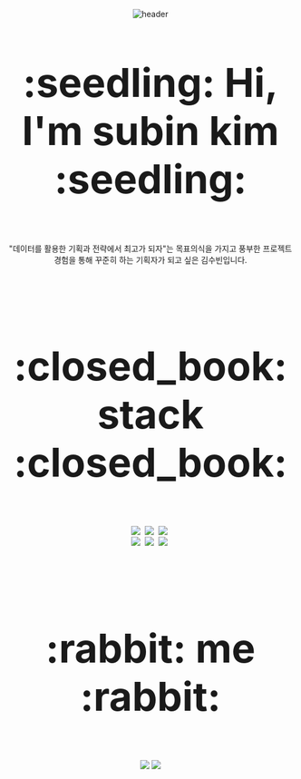 <p align="center">
  <img src="https://capsule-render.vercel.app/api?type=slice&color=feb9c6&height=250&section=header&text=SuBinKim&fontSize=90" alt="header">
</p>

<p align="center" style="font-size: 70px"><b>:seedling: Hi, I'm subin kim :seedling:</b></p>

<p align="center"> "데이터를 활용한 기획과 전략에서 최고가 되자"는 목표의식을 가지고 풍부한 프로젝트 경험을 통해 꾸준히 하는 기획자가 되고 싶은 김수빈입니다.</p>

<br><br><br>

<p align="center" style="font-size: 70px"><b>:closed_book: stack :closed_book:</b></p>

<p align="center">
  <img src="https://img.shields.io/badge/Python-3766AB?style=flat-square&logo=Python&logoColor=white"/></a>&nbsp 
  <img src="https://img.shields.io/badge/mysql-4479A1?style=flat-square&logo=mysql&logoColor=white"/></a>&nbsp
  <img src="https://img.shields.io/badge/html5-E34F26?style=flat-square&logo=html5&logoColor=white"/></a>&nbsp
  <br>
  <img src="https://img.shields.io/badge/corporate advisory project-FBD426?style=flat-square&logo=databricks&logoColor=white"/></a>&nbsp
  <img src="https://img.shields.io/badge/service planning project-86CB06?style=flat-square&logo=adobeillustrator&logoColor=white"/></a>&nbsp
  <img src="https://img.shields.io/badge/numerous data analysis contests-6EACF0?style=flat-square&logo=simpleanalytics&logoColor=white"/></a>&nbsp
  
 </p>

<br><br><br>

<p align="center" style="font-size: 70px"><b>:rabbit: me :rabbit:</b></p>

<p align="center">
   <a href="https://www.instagram.com/xub1n__/"><img src="https://img.shields.io/badge/instagram-F9116D?style=flat-square&logo=instagram&logoColor=white&link=https://www.instagram.com/xub1n__/"/></a> 
<a href="mailto:xub1n010411@gmail.com"><img src="https://img.shields.io/badge/gmail-F33E07?style=flat-square&logo=gmail&logoColor=white&link=mailto:xub1n010411@gmail.com"/></a>



